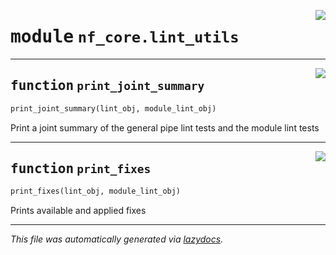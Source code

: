 <!-- markdownlint-disable -->

<a href="../../../../../../tools/nf_core/lint_utils.py#L0"><img align="right" style="float:right;" src="https://img.shields.io/badge/-source-cccccc?style=flat-square"></a>

# <kbd>module</kbd> `nf_core.lint_utils`

---

<a href="../../../../../../tools/nf_core/lint_utils.py#L16"><img align="right" style="float:right;" src="https://img.shields.io/badge/-source-cccccc?style=flat-square"></a>

## <kbd>function</kbd> `print_joint_summary`

```python
print_joint_summary(lint_obj, module_lint_obj)
```

Print a joint summary of the general pipe lint tests and the module lint tests

---

<a href="../../../../../../tools/nf_core/lint_utils.py#L36"><img align="right" style="float:right;" src="https://img.shields.io/badge/-source-cccccc?style=flat-square"></a>

## <kbd>function</kbd> `print_fixes`

```python
print_fixes(lint_obj, module_lint_obj)
```

Prints available and applied fixes

---

_This file was automatically generated via [lazydocs](https://github.com/ml-tooling/lazydocs)._
